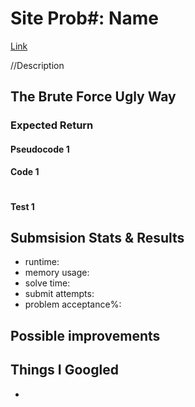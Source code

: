 # Site Prob#: Name

[Link](URL)

//Description

## The Brute Force Ugly Way

### Expected Return

#### Pseudocode 1

#### Code 1

```javascript
```

#### Test 1

## Submsision Stats & Results

- runtime:
- memory usage:
- solve time:
- submit attempts:
- problem acceptance%:

## Possible improvements

## Things I Googled

-
